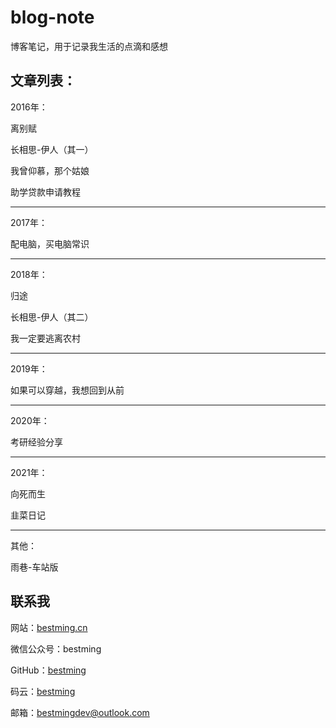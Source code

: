 # blog-note


博客笔记，用于记录我生活的点滴和感想


## 文章列表：



2016年：

离别赋

长相思-伊人（其一）

我曾仰慕，那个姑娘

助学贷款申请教程

---

2017年：


配电脑，买电脑常识


---

2018年：

归途

长相思-伊人（其二）

我一定要逃离农村


---

2019年：

如果可以穿越，我想回到从前

---

2020年：

考研经验分享

---

2021年：

向死而生

韭菜日记


---

其他：

雨巷-车站版




## 联系我

网站：[bestming.cn](http://www.bestming.cn)

微信公众号：bestming

GitHub：[bestming](https://github.com/bestming)

码云：[bestming](https://gitee.com/bestming)

邮箱：bestmingdev@outlook.com
